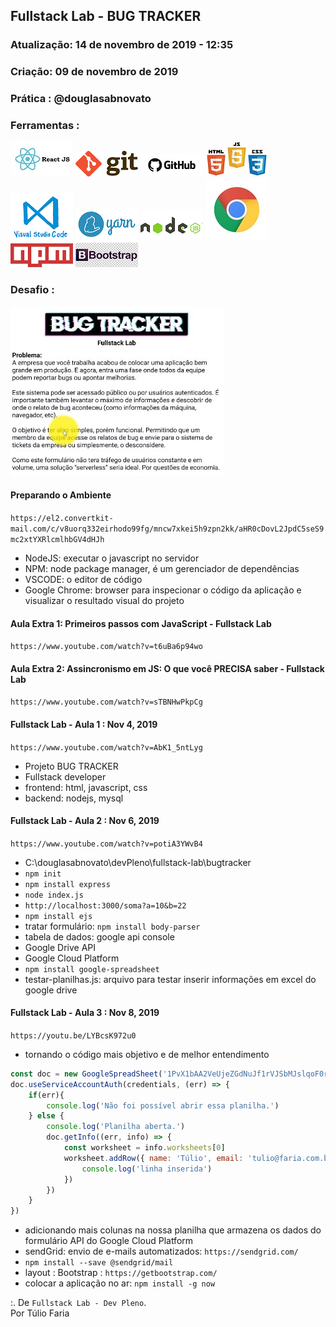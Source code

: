 ## Fullstack Lab - BUG TRACKER

### Atualização: 14 de novembro de 2019 - 12:35
### Criação: 09 de novembro de 2019
### Prática : @douglasabnovato

### Ferramentas : 

![ReactJS](/images/logo-reactjs.jpg)
![Git](/images/logo-git.png)
![Github](/images/logo-github.png)
![HTML/CSS/Javascript](/images/logo-html-css-js.jpeg)
![VSCode](/images/logo-VSCode.png)
![Yarn](/images/logo-yarn.png)
![Nodejs](/images/logo-nodejs.png)
![Google Chrome](/images/logo-google-chrome.jpg)
![NPM](/images/logo-npm.png)
![Bootstrap](/images/logo-bootstrap.jpg)

### Desafio :

![Desafio](/images/desafio.jpg)

#### Preparando o Ambiente
`https://el2.convertkit-mail.com/c/v8uorq332eirhodo99fg/mncw7xkei5h9zpn2kk/aHR0cDovL2JpdC5seS9mc2xtYXRlcmlhbGV4dHJh`
- NodeJS: executar o javascript no servidor
- NPM: node package manager, é um gerenciador de dependências
- VSCODE: o editor de código
- Google Chrome: browser para inspecionar o código da aplicação e visualizar o resultado visual do projeto

#### Aula Extra 1: Primeiros passos com JavaScript - Fullstack Lab
`https://www.youtube.com/watch?v=t6uBa6p94wo`

#### Aula Extra 2: Assincronismo em JS: O que você PRECISA saber - Fullstack Lab
`https://www.youtube.com/watch?v=sTBNHwPkpCg`

#### Fullstack Lab - Aula 1 : Nov 4, 2019
`https://www.youtube.com/watch?v=AbK1_5ntLyg`
- Projeto BUG TRACKER
- Fullstack developer  
- frontend: html, javascript, css
- backend: nodejs, mysql 

#### Fullstack Lab - Aula 2 : Nov 6, 2019
`https://www.youtube.com/watch?v=potiA3YWvB4`
- C:\douglasabnovato\devPleno\fullstack-lab\bugtracker
- `npm init`
- `npm install express`
- `node index.js`
- `http://localhost:3000/soma?a=10&b=22`
- `npm install ejs` 
- tratar formulário: `npm install body-parser`
- tabela de dados: google api console
- Google Drive API
- Google Cloud Platform
- `npm install google-spreadsheet`
- testar-planilhas.js: arquivo para testar inserir informações em excel do google drive

#### Fullstack Lab - Aula 3 : Nov 8, 2019
`https://youtu.be/LYBcsK972u0`
- tornando o código mais objetivo e de melhor entendimento
````javascript
const doc = new GoogleSpreadSheet('1PvX1bAA2VeUjeZGdNuJf1rVJSbMJslqoF0rOw_JYe7o')
doc.useServiceAccountAuth(credentials, (err) => {
    if(err){
        console.log('Não foi possível abrir essa planilha.')
    } else {
        console.log('Planilha aberta.')
        doc.getInfo((err, info) => {
            const worksheet = info.worksheets[0]
            worksheet.addRow({ name: 'Túlio', email: 'tulio@faria.com.br'}, err => {
                console.log('linha inserida')
            })  
        })
    }
})
````
- adicionando mais colunas na nossa planilha que armazena os dados do formulário API do Google Cloud Platform
- sendGrid: envio de e-mails automatizados: `https://sendgrid.com/`
- `npm install --save @sendgrid/mail`
- layout : Bootstrap : `https://getbootstrap.com/`
- colocar a aplicação no ar: `npm install -g now`

:. De `Fullstack Lab - Dev Pleno`.<br/> 
Por Túlio Faria